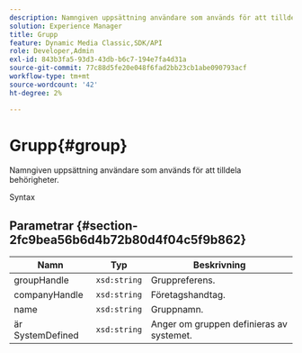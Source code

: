 ```yaml
---
description: Namngiven uppsättning användare som används för att tilldela behörigheter.
solution: Experience Manager
title: Grupp
feature: Dynamic Media Classic,SDK/API
role: Developer,Admin
exl-id: 843b3fa5-93d3-43db-b6c7-194e7fa4d31a
source-git-commit: 77c88d5fe20e048f6fad2bb23cb1abe090793acf
workflow-type: tm+mt
source-wordcount: '42'
ht-degree: 2%

---
```


# Grupp{#group}

Namngiven uppsättning användare som används för att tilldela behörigheter.

Syntax

## Parametrar {#section-2fc9bea56b6d4b72b80d4f04c5f9b862}

| Namn | Typ | Beskrivning |
|---|---|---|
| groupHandle | `xsd:string` | Gruppreferens. |
| companyHandle | `xsd:string` | Företagshandtag. |
| name | `xsd:string` | Gruppnamn. |
| är SystemDefined | `xsd:string` | Anger om gruppen definieras av systemet. |
